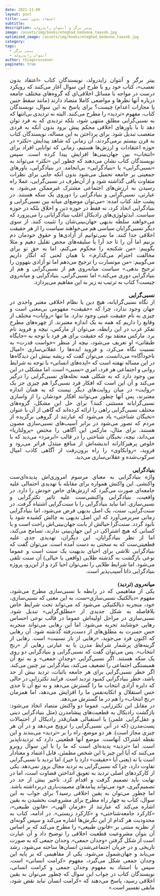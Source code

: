 ```yaml
---
date: 2021-11-09
layout: post
title: اعتقاد بدون تعصب
subtitle: 
description: پیتر برگر و آنتوان زایدرولد
image: /assets/img/books/eteghad_bedoone_taasob.jpg
optimized_image: /assets/img/books/eteghad_bedoone_taasob.jpg
category: 
tags:
  - پیتر برگر
  - آنتوان زایدرولد
author: thiagorossener
paginate: true
---
```


<div align="justify" dir="rtl" style="font-family:vazir;font-size:18px;margin-left:3%;margin-right:3%;">

پیتر برگر و آنتوان زایدرولد، نویسندگان کتاب «اعتقاد بدون تعصب»، کتاب خود رو با طرح این سوال آغاز می‌کنند که رویکرد درست در مواجه با مسائل اخلاقی‌ای که گروه‌های مختلف جامعه درباره آنها نظرها و مواضعی کاملا متضاد دارند (مانند سقط جنين یا مجازات اعدام) چیست؟ برای پاسخ به این سوال، نویسندگان کتاب، مفهوم «تردید» را مطرح می‌کنند. البته نه تردیدی بی‌انتها که به نسبی‌گرایی مطلق منتهی شود، بلکه ترديدی که به فرد توان دهد تا با باورهای اخلاقی محکم پيش برود بدون آنکه به فردی متعصب تبدیل شود. برای پرداختن به این مساله، نویسندگان کتاب به قرن بیستم برمی‌گردند، آن زمانی که شاهد پیدایش «تکثر» در حوزه اعتقادات و ارزش‌ها هستیم، زمانی که توانایی افراد برای «انتخاب» بین جهان‌بینی‌ها افزایش پیدا کرده است. سپس نویسندگان کتاب نشان می‌دهند که چطور این «تکثر» می‌تواند به «نسبی‌گرايی» يا «بنيادگرايی» بی‌انجامد. در بنيادگرايی، باورهای جمعیتی بر جامعه تحميل می‌شود بدون آنکه جايی برای نظرات متفاوت باقی گذاشته شود و از آن‌طرف در نسبی‌گرایی، عملا راه رسيدن به ارزش‌های اجتماعی مشترک غيرممکن می‌شود. به عبارتی، نسبی‌گرایی و بنیادگرایی را دوروی يک سکه هستند. در پشت جلد کتاب آمده: «می‌توان موضع‌ای میانه بین نسبی‌گرایی و بنیادگرایی اتخاذ کرد، نه فقط در حوزه دین و اخلاق بلکه در حوزه سیاست. ایدئولوژی‌های رادیکال اغلب بنیادگرایانی را می‌پرورد که می‌خواهند سلطه بدیهی جهان‌بینی‌شان را تثبیت کنند. از سوی دیگر نسبی‌گرایان سیاسی هم می‌خواهند سیاست را از هر حقیقت اخلاقی جدا کنند. ما نمی‌توانیم از آزادی‌ها و حقوق خودمان دم بزنیم اما آن را تا حد آرا یا سلیقه‌های محض تقلیل دهیم و مثلا بگوییم: «من شکنجه را محکوم می‌کنم، اما به حق تو برای مخالفت احترام می‌گذارم.» با همان لحنی که انگار داریم می‌گوییم: «من موتسارت را ترجیح می‌دهم اما تو آزادی بتهوون را ترجیح بدهی.» سیاست میانه‌روی هم از نسبی‌گرایی و هم از بنیادگرایی دوری می‌کند.» اما نسبی‌گرایی، بنیادگرایی و میانه‌روی چیست؟ کتاب به ترتیب به زیر به این مفاهیم می‌پردازد.<br>
<br>
<b>نسبی‌گرایی</b>
<br>
از نگاه نسبی‌گرایانه، هیچ دین یا نظام اخلاقی معتبر واحدی در جهان وجود ندارد، چرا که «حقیقت» مفهومی بی‌معنی است و چیزی به نام حقیقت عینی وجود ندارد. ما تنها «روایات» مختلف از وقایع را داریم که همه به یک اندازه معتبرند. از چهره‌های مطرح تفکر غرب در این رابطه، می‌توان از مارکس، نیچه و فروید نام برد. مارکس معتقد بود که حقیقت برای هر فرد با توجه به «جایگاه طبقاتی» او تعریف می‌شود، نیچه از منظر «خواست قدرت» به نسبیت نگاه می‌کرد، و فروید ایده‌ها را عقلانی‌سازی «امیال ناخودآگاه» می‌دانست. می‌توان گفت که ریشه بینش این دیدگاه‌ها در این مساله نهفته است که «ایده‌های انسانی» با توجه به شرایط روانی و اجتماعی هر فرد، امری «نسبی» است. اما مشکلی در این بین وجود دارد که به شکلی همه نحله‌های نسبی‌گرایی را درگیر می‌کند و آن این است که افکار فرد نسبی‌گرا هم چیزی جز یک «روایت» در میان روایت‌های دیگر نیست که به همان اندازه معتبرند، پس آنها چطور می‌توانند افکار خودشان را از واسازی نسبی‌گرایانه مستثنی کنند؟ برای حل این مشکل، گروه‌های مختلف نسبی‌گرایی راهی را ارائه کرده‌اند که گاهی از آن با عنوان «نخبگان شناختی» یاد می‌شود که عبارتند از گروهی برگزیده از مردم که تصور می‌شود در برابر آسیب‌های نسبی‌سازی مصون هستند. برای مثال، مارکس این آگاهی را مختص «پرولتاریا» می‌داند، نیچه، نخبگان شناختی را در قالب «ابرمرد» می‌دید که با خلوص پرهیزکارانه اندیشه‌اش از منافع مبتذل فراتر می‌رود و فروید، «روانکاوی» را راه برون‌رفت از آگاهی کاذب امیال سرکوب‌شده و عقلانی‌سازی می‌دید. <br>
<br>
<b>بنیادگرایی</b>
<br>
واژه بنیادگرایی به معنای مرسوم امروزی‌اش پدیده‌ای‌ست واکنشی. این واکنش همواره برای مقابله با تهدیدی احتمالی علیه جامعه‌ای صورت می‌گیرد که ارزش‌های خاص خودش را دارد. در واقعیت، بنیادگرایی واکنشی‌ست علیه تاثیر تکثرگرایی و نسبی‌سازی. اما نباید بنیادگرایی را با سنت‌گرایی اشتباه گرفت. در سنت‌گرایی، سنت، یک اصل بدیهی فرض می‌شود، اما بنیادگرایی زمانی سربرمی‌آورد که این اصل بدیهی به چالش کشیده شود یا نابود گردد. سنت‌گرا خیالش از بابت جهان‌بینی‌اش راحت است و با کسانی که هیچ اشتراکی در این جهان‌بینی ندارند، تسامح می‌کند، اما از نظر بنیادگرایان، این دیگران، تهدیدی جدی علیه قطعیتی‌ست که به سختی به دست آمده است. می‌توان گفت که بنیادگرایی تلاشی برای احیای بدیهیت یک سنت است و عموما نوعی بازگشت به گذشته طلایی (واقعی یا خیالی) آن سنت تلقی می‌شود. اما شرایط طلایی را نمی‌توان احیا کرد و از این‌رو، پروژه بنیادگرایی ذاتا آسیب‌پذیر است.<br>
<br>
<b>میانه‌روی (تردید)</b>
<br>
یکی از مفاهیمی که در رابطه با نسبی‌سازی مطرح می‌شود، مفهوم «دیالکتیک نسبی‌سازی»ست، به این معنی که نسبی‌سازی، خود، منجربه دیالکتیکی می‌شود که می‌تواند تحت شرایط خاص بلافاصله به شکل جدیدی از «مطلق‌گرایی» تبدیل شود. نسبی‌سازی در مراحل اولیه‌اش عموما در قالب نوعی احساس رهایی خوشایند تجربه می‌شود. اما این رهایی می‌تواند منجربه حس حسرت به مطلق‌های از دست‌رفته گذشته شود. آن رهایی که اکنون فرد می‌جوید، «رهایی از بار نسبیت» است. رهایی از گزینه‌های پرشمار شرایط مدرن یا به عبارتی رهایی از «رنج انتخاب». پس می‌توان گفت که نسبی‌گرایی و بنیادگرایی دو روی یک سکه هستند. اگر نسبی‌گرایی «وجدان جمعی» و به تبع آن همبستگی اجتماعی را تضعیف می‌کند، بنیادگرایی نیز چنین می‌کند. اگر خطر نسبی‌گرایی برای هر جامعه باثبات، تردید بیش از حد باشد، خطر بنیادگرایی کمبود تردید است. فرایند تکثرزایی در حالی که دایره آزادی انتخاب ما را گسترش می‌دهد و به تبع آن تا حدی حس استقلال و اتکابه‌نفس ما را افزایش می‌دهد، اما همزمان «رنج انتخاب» را هم در ما گسترش می‌دهد.<br>
در مقابل این تکثرزایی، عموما دو واکنش متضاد اتخاذ می‌شود: بازگشت رادیکال به قطعیت‌های پیشامدرن (مثل بنیادگرایی دینی و عقل‌گرایی علمی) یا استقبالی همان‌قدر رادیکال از احتمالات پست‌مدرن (که در آنی نسبی‌گرایی را ترویج می‌دهد و در آن هر چیزی مجاز است). هر دو موضع، راه را بر «تردید» می‌بندند و این نقطه اشتراک آنهاست. موضع آنها قطعیتی دارد که تردیدناپذیر است. اما «تردید» پدید‌ه‌ای است که ما را با این سوال روبرو می‌کنند که آیا این چیز یا این شخص مطمئن، قابل اعتماد و معنادار است یا نه (یعنی آیا «حقیقت» دارد یا خیر). اما تردید با نسبی‌گرایی تفاوت دارد، چرا که نسبی‌گرایی به تردید مجال بروز نمی‌دهد. یکی از کارکردهای اصلی تردید به تعویق انداختن قضاوت است، اما در نهایت باید تصمیم گرفت و اقدام کرد. تاخیر بیش از حد در تصمیم‌گیری، خود می‌تواند پیامدهای مصیبت‌باری دربرداشته باشد. اما چطور می‌توان به یقین اخلاقی رسید؟ برای جواب به این سوال، کتاب به چهار راه مطرح برای مشروعیت بخشیدن به یقین اشاره می‌کند که عبارتند از «فرمان الهی»، «قانون طبیعی»، «کارکرد جامعه‌شناختی» و «کارکرد زیستی». در ادامه، کتاب به محدودیت‌ هر کدام از این نگرش‌ها اشاره می‌کند و سپس گونه‌ای از نظریه مبتنی بر «قانون طبیعی» را مطرح می‌کند که بر اساس آن بتوان مشروعیت قطعیت اخلاقی را توضیح داد و آن عبارت است از شکل گرفتن «وجدان جمعی». وجدان جمعی که به صورت تاریخی و در جریان اجتماعی‌شدن انسان‌ها ساخته می‌شود، رشد می‌یابد و جهان‌شمول می‌شود. یکی از مفاهیمی که بر پایه این وجدان جمعی شکل می‌گیرد، مفهوم «کرامت انسانی» است. سپس با استناد به مفهوم وجدان جمعی و کرامت انسانی، نویسندگان کتاب در جواب این سوال که چطور می‌توان به یقین اخلاقی رسید، پاسخ می‌دهند که «کرامت انسان نباید نقض شود، مابقی تفسیر است.»


